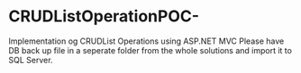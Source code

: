 # CRUDListOperationPOC-
Implementation og CRUDList Operations using ASP.NET MVC 
Please have DB back up file in a seperate folder from the whole solutions and import it to SQL Server.
